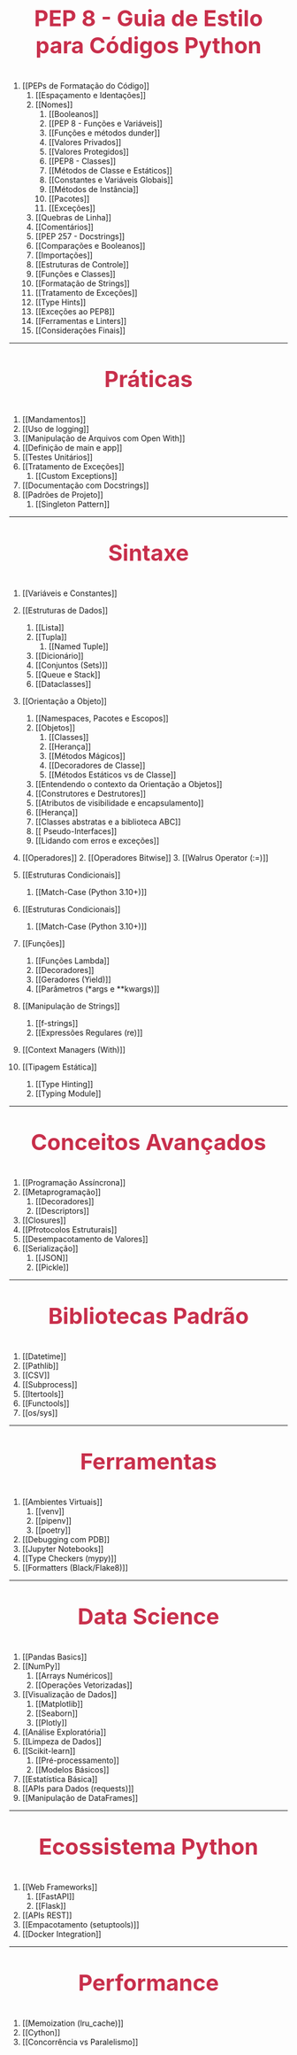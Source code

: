 ### <p style="color: #C82F4B; text-align:center;font-size:40px;">PEP 8 - Guia de Estilo para Códigos Python</p>
1. [[PEPs de Formatação do Código]]
	1. [[Espaçamento e Identações]]
	2. [[Nomes]]
		1. [[Booleanos]]
		2. [[PEP 8 - Funções e Variáveis]]
		3. [[Funções e métodos dunder]]
		4. [[Valores Privados]]
		5. [[Valores Protegidos]]
		6. [[PEP8 - Classes]]
		7. [[Métodos de Classe e Estáticos]]
		8. [[Constantes e Variáveis Globais]]
		9. [[Métodos de Instância]]
		10. [[Pacotes]]
		11. [[Exceções]]
	3. [[Quebras de Linha]]
	4. [[Comentários]]
	5. [[PEP 257 - Docstrings]]
	6. [[Comparações e Booleanos]]
	7. [[Importações]]
	8. [[Estruturas de Controle]]
	9. [[Funções e Classes]]
	10. [[Formatação de Strings]]
	11. [[Tratamento de Exceções]]
	12. [[Type Hints]]
	13. [[Exceções ao PEP8]]
	14. [[Ferramentas e Linters]]
	15. [[Considerações Finais]]

---
### <p style="color: #C82F4B; text-align:center;font-size:40px;">Práticas</p>
1. [[Mandamentos]]
2. [[Uso de logging]]
3. [[Manipulação de Arquivos com Open With]]
4. [[Definição de main e app]]
5. [[Testes Unitários]]
6. [[Tratamento de Exceções]]
	1. [[Custom Exceptions]]
7. [[Documentação com Docstrings]]
8. [[Padrões de Projeto]]
	1. [[Singleton Pattern]]
---
### <p style="color: #C82F4B; text-align:center;font-size:40px;">Sintaxe</p>
1. [[Variáveis e Constantes]]

2. [[Estruturas de Dados]]
	1. [[Lista]]
	2. [[Tupla]]
	    1. [[Named Tuple]]
	3. [[Dicionário]]
	4. [[Conjuntos (Sets)]]
	5. [[Queue e Stack]]
	6. [[Dataclasses]]


3. [[Orientação a Objeto]]
    1. [[Namespaces, Pacotes e Escopos]]
    2. [[Objetos]]
	     1. [[Classes]]
		 2.  [[Herança]]
		 3.  [[Métodos Mágicos]]
		 4.  [[Decoradores de Classe]]
		 5.  [[Métodos Estáticos vs de Classe]]
	3. [[Entendendo o contexto da Orientação a Objetos]] 
	4. [[Construtores e Destrutores]]
	5. [[Atributos de visibilidade e encapsulamento]]
	6. [[Herança]]
	7. [[Classes abstratas e a biblioteca ABC]]
	8. [[ Pseudo-Interfaces]]
	9. [[Lidando com erros e exceções]]

4. [[Operadores]]
    2. [[Operadores Bitwise]]
    3. [[Walrus Operator (:=)]]

5. [[Estruturas Condicionais]]
    1. [[Match-Case (Python 3.10+)]]

6. [[Estruturas Condicionais]]
    1. [[Match-Case (Python 3.10+)]]

7. [[Funções]]
    1. [[Funções Lambda]]
    2. [[Decoradores]]
    3. [[Geradores (Yield)]]
    4. [[Parâmetros (*args e **kwargs)]]

8. [[Manipulação de Strings]]
    1. [[f-strings]]
    2. [[Expressões Regulares (re)]]

9. [[Context Managers (With)]]

10. [[Tipagem Estática]]
    1. [[Type Hinting]]
    2. [[Typing Module]]

---

### <p style="color: #C82F4B; text-align:center;font-size:40px;">Conceitos Avançados</p>
1. [[Programação Assíncrona]]
2. [[Metaprogramação]]
	1. [[Decoradores]]
	2. [[Descriptors]]
3. [[Closures]]
4. [[Pfrotocolos Estruturais]]
5. [[Desempacotamento de Valores]]
6. [[Serialização]]
	1. [[JSON]]
	2. [[Pickle]]

---

### <p style="color: #C82F4B; text-align:center;font-size:40px;">Bibliotecas Padrão</p>
1. [[Datetime]]
2. [[Pathlib]]
3. [[CSV]]
4. [[Subprocess]]
5. [[Itertools]]
6. [[Functools]]
7. [[os/sys]]

---

### <p style="color: #C82F4B; text-align:center;font-size:40px;">Ferramentas</p>
1. [[Ambientes Virtuais]]
	1. [[venv]]
	2. [[pipenv]]
	3. [[poetry]]
2. [[Debugging com PDB]]
3. [[Jupyter Notebooks]]
4. [[Type Checkers (mypy)]]
5. [[Formatters (Black/Flake8)]]

---

### <p style="color: #C82F4B; text-align:center;font-size:40px;">Data Science</p>
1. [[Pandas Basics]]
2. [[NumPy]]
	1. [[Arrays Numéricos]]
	2. [[Operações Vetorizadas]]
3. [[Visualização de Dados]]
	1. [[Matplotlib]]
	2. [[Seaborn]]
	3. [[Plotly]]
4. [[Análise Exploratória]]
5. [[Limpeza de Dados]]
6. [[Scikit-learn]]
	1. [[Pré-processamento]]
	2. [[Modelos Básicos]]
7. [[Estatística Básica]]
8. [[APIs para Dados (requests)]]
9. [[Manipulação de DataFrames]]

---

### <p style="color: #C82F4B; text-align:center;font-size:40px;">Ecossistema Python</p>
1. [[Web Frameworks]]
	1. [[FastAPI]]
	2. [[Flask]]
2. [[APIs REST]]
3. [[Empacotamento (setuptools)]]
4. [[Docker Integration]]

---

### <p style="color: #C82F4B; text-align:center;font-size:40px;">Performance</p>
1. [[Memoization (lru_cache)]]
2. [[Cython]]
3. [[Concorrência vs Paralelismo]]
